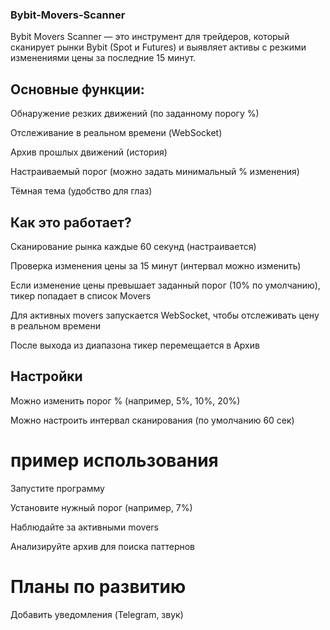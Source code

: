 ### Bybit-Movers-Scanner

Bybit Movers Scanner — это инструмент для трейдеров, который сканирует рынки Bybit (Spot и Futures) и выявляет активы с резкими изменениями цены за последние 15 минут.

## Основные функции:

Обнаружение резких движений (по заданному порогу %)

Отслеживание в реальном времени (WebSocket)

Архив прошлых движений (история)

Настраиваемый порог (можно задать минимальный % изменения)

Тёмная тема (удобство для глаз)

## Как это работает?

Сканирование рынка каждые 60 секунд (настраивается)

Проверка изменения цены за 15 минут (интервал можно изменить)

Если изменение цены превышает заданный порог (10% по умолчанию), тикер попадает в список Movers

Для активных movers запускается WebSocket, чтобы отслеживать цену в реальном времени

После выхода из диапазона тикер перемещается в Архив

## Настройки

Можно изменить порог % (например, 5%, 10%, 20%)

Можно настроить интервал сканирования (по умолчанию 60 сек)

# пример использования

Запустите программу

Установите нужный порог (например, 7%)

Наблюдайте за активными movers

Анализируйте архив для поиска паттернов

# Планы по развитию

Добавить уведомления (Telegram, звук)
